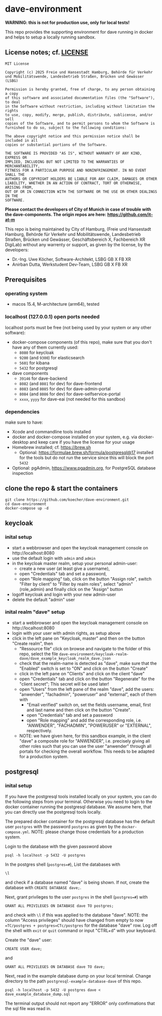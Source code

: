 # dave-environment

**WARNING: this is not for production use, only for local tests!**

This repo provides the supporting environment for dave running in docker and helps to setup a locally running sandbox.

## License notes; cf. [LICENSE](https://github.com/koecher/dave-environment/blob/main/LICENSE)

```
MIT License

Copyright (c) 2025 Freie und Hansestadt Hamburg, Behörde für Verkehr und Mobilitätswende, Landesbetrieb Straßen, Brücken und Gewässer (LSBG)

Permission is hereby granted, free of charge, to any person obtaining a copy
of this software and associated documentation files (the "Software"), to deal
in the Software without restriction, including without limitation the rights
to use, copy, modify, merge, publish, distribute, sublicense, and/or sell
copies of the Software, and to permit persons to whom the Software is
furnished to do so, subject to the following conditions:

The above copyright notice and this permission notice shall be included in all
copies or substantial portions of the Software.

THE SOFTWARE IS PROVIDED "AS IS", WITHOUT WARRANTY OF ANY KIND, EXPRESS OR
IMPLIED, INCLUDING BUT NOT LIMITED TO THE WARRANTIES OF MERCHANTABILITY,
FITNESS FOR A PARTICULAR PURPOSE AND NONINFRINGEMENT. IN NO EVENT SHALL THE
AUTHORS OR COPYRIGHT HOLDERS BE LIABLE FOR ANY CLAIM, DAMAGES OR OTHER
LIABILITY, WHETHER IN AN ACTION OF CONTRACT, TORT OR OTHERWISE, ARISING FROM,
OUT OF OR IN CONNECTION WITH THE SOFTWARE OR THE USE OR OTHER DEALINGS IN THE
SOFTWARE.
``` 

**Please contact the developers of City of Munich in case of trouble with the dave-components. The origin repos are here: https://github.com/it-at-m**

This repo is being maintained by City of Hamburg, (Freie und Hansestadt Hamburg, Behörde für Verkehr und Mobilitätswende, Landesbetrieb Straßen, Brücken und Gewässer, Geschäftsbereich X, Fachbereich XR DigiLab) without any warrenty or support, as given by the license, by the developers:

* Dr.-Ing. Uwe Köcher, Software-Architekt, LSBG GB X FB XR
* Anirban Dutta, Werkstudent Dev-Team, LSBG GB X FB XR

## Prerequisites

### operating system

* macos 15.4, M-architecture (arm64), tested

### localhost (127.0.0.1) open ports needed

localhost ports must be free (not being used by your system or any other software):

* docker-compose components (of this repo), make sure that you don't have any of them currently used:
  * `8080` for keycloak
  * `9200` (and `9300`) for elasticsearch
  * `5601` for kibana
  * `5432` for postgresql
* dave components
  * `39146` for dave-backend
  * `8082` (and `8081` for dev) for dave-frontend
  * `8083` (and `8085` for dev) for dave-admin-portal
  * `8084` (and `8086` for dev) for dave-selfservice-portal
  * `xxxx`, `yyyy` for dave-eai (not needed for this sandbox) 
 
### dependencies

make sure to have:

* Xcode and commandline tools installed
* docker and docker-compose installed on your system, e.g. via docker-desktop and keep care if you have the license for your usage
* Homebrew installed; cf. https://brew.sh
  * Optional: https://formulae.brew.sh/formula/postgresql@17 installed for the tools but do not run the service since this will block the port `5432`
* Optional: pgAdmin, https://www.pgadmin.org, for PostgreSQL database inspection

## clone the repo & start the containers

```
git clone https://github.com/koecher/dave-environment.git
cd dave-environment
docker-compose up -d
```

## keycloak

### inital setup

* start a webbrowser and open the keycloak management console on http://localhost:8080
* use the default login with `admin` and `admin`
* in the keycloak master realm, setup your personal admin-user:
  * create a new user (at least give a username),
  * open "Credentials" tab and set a password,
  * open "Role mapping" tab, click on the button "Assign role", switch "Filter by client" to "Filter by realm roles", select "admin" (role_admin) and finally click on the "Assign" button
* logoff keycloak and login with your new admin-user
* delete the default "admin" user

### inital realm "dave" setup

* start a webbrowser and open the keycloak management console on http://localhost:8080
* login with your user with admin rights, as setup above
* click in the left pane on "Keycloak, master" and then on the button "Create realm", then
  * "Ressource file" click on browse and navigate to the folder of this repo, select the file `dave-environment/keycloak-realm-dave/dave_example_keycloak_realm_dave.json`
  * check that the realm-name is detected as "dave", make sure that the "Enabled" switch is set to "ON" and click on the button "Create"
  * click in the left pane on "Clients" and click on the client "dave"
  * open "Credentials" tab and click on the button "Regenerate" for the "client secret"; This secret will be used later!
  * open "Users" from the left pane of the realm "dave", add the users: "anwender", "fachadmin", "poweruser" and "external", each of them with
    * "Email verified" switch on, set the fields username, email, first and last name and then click on the button "Create".
    * open "Credentials" tab and set a password
    * open "Role mapping" and add the corresponding role, i.e. "ANWENDER", "FACHADMIN", "POWERUSER" or "EXTERNAL", respectively.
  * NOTE: we have given here, for this sandbox example, in the client "dave" a composite role for "ANWENDER", i.e. precisely giving all other roles such that you can use the user "anwender" through all portals for checking the overall workflow. This needs to be adapted for a production system.

## postgresql

### inital setup

If you have the postgresql tools installed locally on your system, you can do the following steps from your terminal. Otherwise you need to login to the docker container running the postgresql database. We assume here, that you can directly use the postgresql tools locally.

The prepared docker container for the postgresql database has the default user `postgres` with the password `postgres` as given by the `docker-compose.yml`. NOTE: please change those credentials for a production system.

Login to the database with the given password above

```
psql -h localhost -p 5432 -U postgres
```

In the postgres shell (`postgres=#`), List the databases with

```
\l
```

and check if a database named "dave" is being shown. If not, create the database with `CREATE DATABASE dave;`.

Next, grant privileges to the user `postgres` in the shell (`postgres=#`) with

```
GRANT ALL PRIVILEGES ON DATABASE dave TO postgres;
```

and check with `\l` if this was applied to the database "dave". NOTE: the column "Access privileges" should have changed from empty to now `=TC/postgres + postgres=CTc/postgres` for the database "dave" row. Log off the shell with `exit` or `quit` command or input "CTRL+d" with your keyboard.

Create the "dave" user:

```
CREATE USER dave;
```

and

```
GRANT ALL PRIVILEGES ON DATABASE dave TO dave;
```

Next, read in the example database dump on your local terminal. Change directory to the path `postgresql-example-database-dave` of this repo.

```
psql -h localhost -p 5432 -U postgres dave < dave_example_database_dump.sql
```

The terminal output should not report any "ERROR" only confirmations that the sql file was read in.
